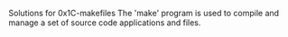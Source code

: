 Solutions for 0x1C-makefiles
The 'make' program is used to compile and manage a set of source code applications and files.

